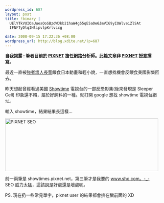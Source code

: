```yaml
--- 
wordpress_id: 687
layout: post
title: !binary |
  UElYTkVUIOaUueaOoSBzdWJkb21haW4g55qE5aOe6JmVIG9yIOWlveiZlSAt
  IFNFTyDlqIHlipvlpKrlvLcg

date: 2008-09-15 17:22:36 +08:00
wordpress_url: http://blog.xdite.net/?p=687
---
```

<strong>自我揭露 : 筆者目前於 <a href="http://www.pixnet.net">PIXNET</a> 擔任網路分析師。此篇文章非 <a href="http://www.pixnet.net">PIXNET</a> 授意撰寫。</strong>

最近一直被<a href="http://blog.gslin.org">強者壞人長輩</a>餵食日本動畫和輕小說，一直想找機會反餵食美國影集回去。

昨天想起曾經看過美國 <a href="http://www.sho.com">Showtime</a> 電視台的一部反恐影集(後來發現是 Sleeper Cell) 印象還不賴，屬於好飼料的一種。就打開 google 想找 showtime 電視台網址。

輸入 showtime，結果結果長這樣...

<a href="http://www.flickr.com/photos/xdite/2858494821/" title="Flickr 上 xdite 的 PIXNET SEO"><img src="http://farm4.static.flickr.com/3051/2858494821_ed5cfa0a4b.jpg" width="500" height="172" alt="PIXNET SEO" /></a>

前一兩筆是 showtimes.pixnet.net，第三筆才是我要的 www.sho.com。-_- SEO 威力太猛，這該說是好處還是壞處呢。

PS. 現在扔一些常見單字，pixnet user 的結果都會排在蠻前面的 XD


